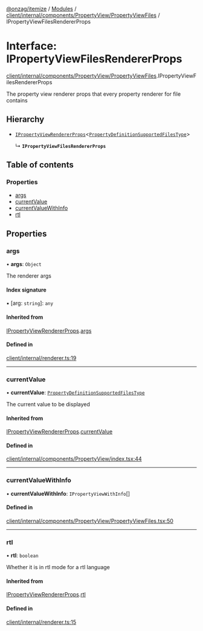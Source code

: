 [@onzag/itemize](../README.md) / [Modules](../modules.md) / [client/internal/components/PropertyView/PropertyViewFiles](../modules/client_internal_components_PropertyView_PropertyViewFiles.md) / IPropertyViewFilesRendererProps

# Interface: IPropertyViewFilesRendererProps

[client/internal/components/PropertyView/PropertyViewFiles](../modules/client_internal_components_PropertyView_PropertyViewFiles.md).IPropertyViewFilesRendererProps

The property view renderer props that every property renderer
for file contains

## Hierarchy

- [`IPropertyViewRendererProps`](client_internal_components_PropertyView.IPropertyViewRendererProps.md)\<[`PropertyDefinitionSupportedFilesType`](../modules/base_Root_Module_ItemDefinition_PropertyDefinition_types_files.md#propertydefinitionsupportedfilestype)\>

  ↳ **`IPropertyViewFilesRendererProps`**

## Table of contents

### Properties

- [args](client_internal_components_PropertyView_PropertyViewFiles.IPropertyViewFilesRendererProps.md#args)
- [currentValue](client_internal_components_PropertyView_PropertyViewFiles.IPropertyViewFilesRendererProps.md#currentvalue)
- [currentValueWithInfo](client_internal_components_PropertyView_PropertyViewFiles.IPropertyViewFilesRendererProps.md#currentvaluewithinfo)
- [rtl](client_internal_components_PropertyView_PropertyViewFiles.IPropertyViewFilesRendererProps.md#rtl)

## Properties

### args

• **args**: `Object`

The renderer args

#### Index signature

▪ [arg: `string`]: `any`

#### Inherited from

[IPropertyViewRendererProps](client_internal_components_PropertyView.IPropertyViewRendererProps.md).[args](client_internal_components_PropertyView.IPropertyViewRendererProps.md#args)

#### Defined in

[client/internal/renderer.ts:19](https://github.com/onzag/itemize/blob/59702dd5/client/internal/renderer.ts#L19)

___

### currentValue

• **currentValue**: [`PropertyDefinitionSupportedFilesType`](../modules/base_Root_Module_ItemDefinition_PropertyDefinition_types_files.md#propertydefinitionsupportedfilestype)

The current value to be displayed

#### Inherited from

[IPropertyViewRendererProps](client_internal_components_PropertyView.IPropertyViewRendererProps.md).[currentValue](client_internal_components_PropertyView.IPropertyViewRendererProps.md#currentvalue)

#### Defined in

[client/internal/components/PropertyView/index.tsx:44](https://github.com/onzag/itemize/blob/59702dd5/client/internal/components/PropertyView/index.tsx#L44)

___

### currentValueWithInfo

• **currentValueWithInfo**: `IPropertyViewWithInfo`[]

#### Defined in

[client/internal/components/PropertyView/PropertyViewFiles.tsx:50](https://github.com/onzag/itemize/blob/59702dd5/client/internal/components/PropertyView/PropertyViewFiles.tsx#L50)

___

### rtl

• **rtl**: `boolean`

Whether it is in rtl mode for a rtl language

#### Inherited from

[IPropertyViewRendererProps](client_internal_components_PropertyView.IPropertyViewRendererProps.md).[rtl](client_internal_components_PropertyView.IPropertyViewRendererProps.md#rtl)

#### Defined in

[client/internal/renderer.ts:15](https://github.com/onzag/itemize/blob/59702dd5/client/internal/renderer.ts#L15)
